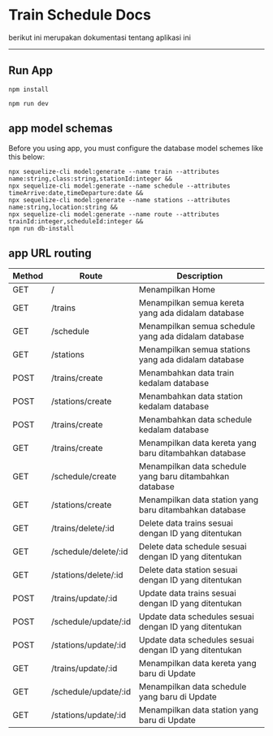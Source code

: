 # Train Schedule Docs

berikut ini merupakan dokumentasi tentang aplikasi ini

---

## Run App

    npm install

    npm run dev

## app model schemas

Before you using app, you must configure the database model schemes like this below:

    npx sequelize-cli model:generate --name train --attributes name:string,class:string,stationId:integer &&
    npx sequelize-cli model:generate --name schedule --attributes timeArrive:date,timeDeparture:date &&
    npx sequelize-cli model:generate --name stations --attributes name:string,location:string &&
    npx sequelize-cli model:generate --name route --attributes trainId:integer,scheduleId:integer &&
    npm run db-install

## app URL routing

| Method | Route                | Description                                              |
| ------ | -------------------- | -------------------------------------------------------- |
| GET    | /                    | Menampilkan Home                                         |
| GET    | /trains              | Menampilkan semua kereta yang ada didalam database       |
| GET    | /schedule            | Menampilkan semua schedule yang ada didalam database     |
| GET    | /stations            | Menampilkan semua stations yang ada didalam database     |
| POST   | /trains/create       | Menambahkan data train kedalam database                  |
| POST   | /stations/create     | Menambahkan data station kedalam database                |
| POST   | /trains/create       | Menambahkan data schedule kedalam database               |
| GET    | /trains/create       | Menampilkan data kereta yang baru ditambahkan database   |
| GET    | /schedule/create     | Menampilkan data schedule yang baru ditambahkan database |
| GET    | /stations/create     | Menampilkan data station yang baru ditambahkan database  |
| GET    | /trains/delete/:id   | Delete data trains sesuai dengan ID yang ditentukan      |
| GET    | /schedule/delete/:id | Delete data schedule sesuai dengan ID yang ditentukan    |
| GET    | /stations/delete/:id | Delete data station sesuai dengan ID yang ditentukan     |
| POST   | /trains/update/:id   | Update data trains sesuai dengan ID yang ditentukan      |
| POST   | /schedule/update/:id | Update data schedules sesuai dengan ID yang ditentukan   |
| POST   | /stations/update/:id | Update data schedules sesuai dengan ID yang ditentukan   |
| GET    | /trains/update/:id   | Menampilkan data kereta yang baru di Update              |
| GET    | /schedule/update/:id | Menampilkan data schedule yang baru di Update            |
| GET    | /stations/update/:id | Menampilkan data station yang baru di Update             |
